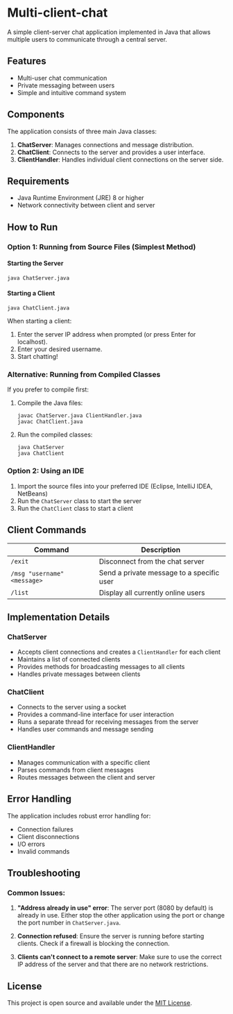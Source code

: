 # Multi-client-chat

A simple client-server chat application implemented in Java that allows multiple users to communicate through a central server.

## Features

- Multi-user chat communication
- Private messaging between users
- Simple and intuitive command system

## Components

The application consists of three main Java classes:

1. **ChatServer**: Manages connections and message distribution.
2. **ChatClient**: Connects to the server and provides a user interface.
3. **ClientHandler**: Handles individual client connections on the server side.

## Requirements

- Java Runtime Environment (JRE) 8 or higher
- Network connectivity between client and server

## How to Run

### Option 1: Running from Source Files (Simplest Method)

#### Starting the Server

```
java ChatServer.java
```

#### Starting a Client

```
java ChatClient.java
```

When starting a client:
1. Enter the server IP address when prompted (or press Enter for localhost).
2. Enter your desired username.
3. Start chatting!

### Alternative: Running from Compiled Classes

If you prefer to compile first:

1. Compile the Java files:
   ```
   javac ChatServer.java ClientHandler.java
   javac ChatClient.java
   ```

2. Run the compiled classes:
   ```
   java ChatServer
   java ChatClient
   ```

### Option 2: Using an IDE

1. Import the source files into your preferred IDE (Eclipse, IntelliJ IDEA, NetBeans)
2. Run the `ChatServer` class to start the server
3. Run the `ChatClient` class to start a client


## Client Commands

| Command | Description |
|---------|-------------|
| `/exit` | Disconnect from the chat server |
| `/msg "username" <message>` | Send a private message to a specific user |
| `/list` | Display all currently online users |

## Implementation Details

### ChatServer
- Accepts client connections and creates a `ClientHandler` for each client
- Maintains a list of connected clients
- Provides methods for broadcasting messages to all clients
- Handles private messages between clients

### ChatClient
- Connects to the server using a socket
- Provides a command-line interface for user interaction
- Runs a separate thread for receiving messages from the server
- Handles user commands and message sending

### ClientHandler
- Manages communication with a specific client
- Parses commands from client messages
- Routes messages between the client and server

## Error Handling

The application includes robust error handling for:
- Connection failures
- Client disconnections
- I/O errors
- Invalid commands

## Troubleshooting

### Common Issues:
1. **"Address already in use" error**: The server port (8080 by default) is already in use. Either stop the other application using the port or change the port number in `ChatServer.java`.

2. **Connection refused**: Ensure the server is running before starting clients. Check if a firewall is blocking the connection.

3. **Clients can't connect to a remote server**: Make sure to use the correct IP address of the server and that there are no network restrictions.

## License

This project is open source and available under the [MIT License](LICENSE).
